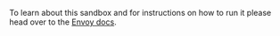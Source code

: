 To learn about this sandbox and for instructions on how to run it please head over
to the [Envoy docs](https://www.envoyproxy.io/docs/envoy/latest/start/sandboxes/double-proxy.html).
